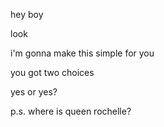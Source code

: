 hey boy

look

i'm gonna make this simple for you

you got two choices

yes or yes?

p.s. where is queen rochelle?